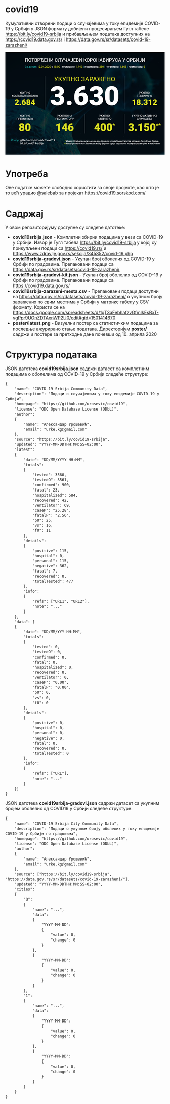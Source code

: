 # covid19

Кумулативни отворени подаци о случајевима у току епидемије COVID-19 у Србији у JSON формату добијени процесирањем Гугл табеле https://bit.ly/covid19-srbija и прибављањем података доступних на https://covid19.data.gov.rs/ i https://data.gov.rs/sr/datasets/covid-19-zarazheni/

![Последњи извештај](poster/latest.png)

# Употреба

Ове податке можете слободно користити за своје пројекте, као што је то већ урадио @salebab за пројекат https://covid19.sorskod.com/

# Садржај

У овом репозиторијуму доступне су следеће датотеке:
* **covid19srbija.json** - Комплетни збирни подацима у вези са COVID-19 у Србији. Извор је Гугл табела https://bit.ly/covid19-srbija у којој су прикупљени подаци са https://covid19.rs/ и https://www.zdravlje.gov.rs/sekcija/345852/covid-19.php
* **covid19srbija-gradovi.json** - Укупан број оболелих од COVID-19 у Србији по градовима. Препаковани подаци са https://data.gov.rs/sr/datasets/covid-19-zarazheni/
* **covid19srbija-gradovi-kit.json** - Укупан број оболелих од COVID-19 у Србији по градовима. Препаковани подаци са https://covid19.data.gov.rs/
* **covid19srbija-zarazeni-mesta.csv** - Препаковани подаци доступни на https://data.gov.rs/sr/datasets/covid-19-zarazheni/ о укупном броју заражених по свим местима у Србији у матрикс табелу у CSV формату. Користи се на https://docs.google.com/spreadsheets/d/1gT3aFebhafzvGfmIkEsBxT-vgPpr9UOnZDTAxnWP2U0/edit#gid=1501414670
* **poster/latest.png** - Визуелни постер са статистичким подацима за последње ажурирано стање података. Директоријум **poster/** садржи и постере за претходне дане почевши од 10. априла 2020

# Структура података

JSON датотека **covid19srbija.json** садржи датасет са комплетним подацима о оболелима од COVID-19 у Србији следеће структуре:

```
{
    "name": "COVID-19 Srbija Community Data",
    "description": "Подаци о случајевима у току епидемије COVID-19 у Србији",
    "homepage": "https://github.com/urosevic/covid19",
    "license": "ODC Open Database License (ODbL)",
    "author":
    {
        "name": "Александар Урошевић",
        "email": "urke.kg@gmail.com"
    },
    "source": "https://bit.ly/covid19-srbija",
    "updated": "YYYY-MM-DDTHH:MM:SS+02:00",
    "latest":
    {
        "date": "DD/MM/YYYY HH:MM",
        "totals":
        {
            "tested": 3560,
            "testedO": 3561,
            "confirmed": 900,
            "fatal": 23,
            "hospitalized": 584,
            "recovered": 42,
            "ventilator": 69,
            "caseP": "25.28",
            "fatalP": "2.56",
            "p0": 25,
            "vs": 16,
            "f0": 11
        },
        "details":
        {
            "positive": 115,
            "hospital": 0,
            "personal": 115,
            "negative": 362,
            "fatal": 7,
            "recovered": 0,
            "totalTested": 477
        },
        "info":
        {
            "refs": ["URL1", "URL2"],
            "note": "..."
        }
    },
    "data": [
    {
        "date": "DD/MM/YYY HH:MM",
        "totals":
        {
            "tested": 0,
            "testedO": 0,
            "confirmed": 0,
            "fatal": 0,
            "hospitalized": 0,
            "recovered": 0,
            "ventilator": 0,
            "caseP": "0.00",
            "fatalP": "0.00",
            "p0": 0,
            "vs": 0,
            "f0": 0
        },
        "details":
        {
            "positive": 0,
            "hospital": 0,
            "personal": 0,
            "negative": 0,
            "fatal": 0,
            "recovered": 0,
            "totalTested": 0
        },
        "info":
        {
            "refs": ["URL"],
            "note": "..."
        }
    }]
}
```

JSON датотека **covid19srbija-gradovi.json** садржи датасет са укупним бројем оболелих од COVID19 у Србији следеће структуре:

```
{
    "name": "COVID-19 Srbija City Community Data",
    "description": "Подаци о укупном броју оболелих у току епидемије COVID-19 у Србији по градовима",
    "homepage": "https://github.com/urosevic/covid19",
    "license": "ODC Open Database License (ODbL)",
    "author":
    {
        "name": "Александар Урошевић",
        "email": "urke.kg@gmail.com"
    },
    "source": ["https://bit.ly/covid19-srbija", "https://data.gov.rs/sr/datasets/covid-19-zarazheni/"],
    "updated": "YYYY-MM-DDTHH:MM:SS+02:00",
    "cities":
    {
        "0":
        {
            "name": "...",
            "data":
            {
                "YYYY-MM-DD":
                {
                    "value": 0,
                    "change": 0
                }
            },
            {
                "YYYY-MM-DD":
                {
                    "value": 0,
                    "change": 0
                }
            }
        },
        "1":
        {
            "name": "...",
            "data":
            {
                "YYYY-MM-DD":
                {
                    "value": 0,
                    "change": 0
                }
            },
            {
                "YYYY-MM-DD":
                {
                    "value": 0,
                    "change": 0
                }
            }
        }
    }
}
```
